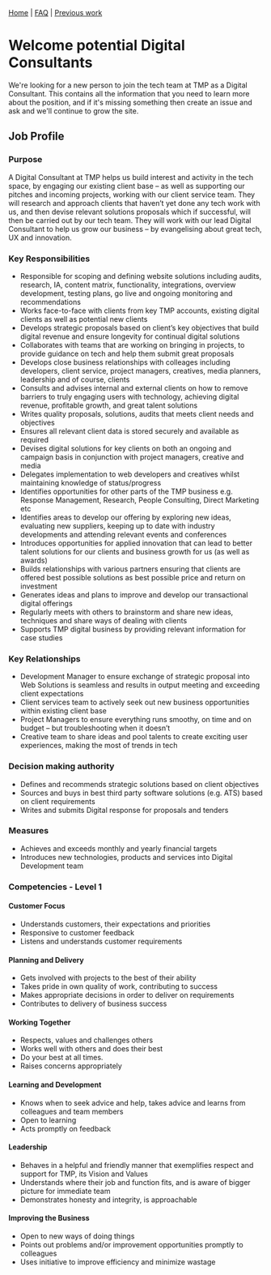 <nav><a href="/Digital-Consultant-Role">Home</a> | <a href="/Digital-Consultant-Role/faq">FAQ</a> | <a href="/Digital-Consultant-Role/work">Previous work</a></nav>

# Welcome potential Digital Consultants

We're looking for a new person to join the tech team at TMP as a Digital Consultant.  This contains all the information that you need to learn more about the position, and if it's missing something then create an issue and ask and we'll continue to grow the site.

## Job Profile

### Purpose

A Digital Consultant at TMP helps us build interest and activity in the tech space, by engaging our existing client base – as well as supporting our pitches and incoming projects, working with our client service team. They will research and approach clients that haven’t yet done any tech work with us, and then devise relevant solutions proposals which if successful, will then be carried out by our tech team. They will work with our lead Digital Consultant to help us grow our business – by evangelising about great tech, UX and innovation. 


### Key Responsibilities

- Responsible for scoping and defining website solutions including audits, research, IA, content matrix, functionality, integrations, overview development, testing plans, go live and ongoing monitoring and recommendations
- Works face-to-face with clients from key TMP accounts, existing digital clients as well as potential new clients 
- Develops strategic proposals based on client’s key objectives that build digital revenue and ensure longevity for continual digital solutions
- Collaborates with teams that are working on bringing in projects, to provide guidance on tech and help them submit great proposals
- Develops close business relationships with colleages including developers, client service, project managers, creatives, media planners, leadership and of course, clients
- Consults and advises internal and external clients on how to remove barriers to truly engaging users with technology, achieving digital revenue, profitable growth, and great talent solutions
- Writes quality proposals, solutions, audits that meets client needs and objectives
- Ensures all relevant client data is stored securely and available as required
- Devises digital solutions for key clients on both an ongoing and campaign basis in conjunction with project managers, creative and media
- Delegates implementation to web developers and creatives whilst maintaining knowledge of status/progress
- Identifies opportunities for other parts of the TMP business e.g. Response Management, Research, People Consulting, Direct Marketing etc
- Identifies areas to develop our offering by exploring new ideas, evaluating new suppliers, keeping up to date with industry developments and attending relevant events and conferences
- Introduces opportunities for applied innovation that can lead to better talent solutions for our clients and business growth for us (as well as awards) 
- Builds relationships with various partners ensuring that clients are offered best possible solutions as best possible price and return on investment
- Generates ideas and plans to improve and develop our transactional digital offerings
- Regularly meets with others to brainstorm and share new ideas, techniques and share ways of dealing with clients
- Supports TMP digital business by providing relevant information for case studies



### Key Relationships

- Development Manager to ensure exchange of strategic proposal into Web Solutions is seamless and results in output meeting and exceeding client expectations
- Client services team to actively seek out new business opportunities within existing client base
- Project Managers to ensure everything runs smoothy, on time and on budget – but troubleshooting when it doesn’t
- Creative team to share ideas and pool talents to create exciting user experiences, making the most of trends in tech

### Decision making authority

- Defines and recommends strategic solutions based on client objectives
- Sources and buys in best third party software solutions (e.g. ATS) based on client requirements
- Writes and submits Digital response for proposals and tenders

### Measures

- Achieves and exceeds monthly and yearly financial targets
- Introduces new technologies, products and services into Digital Development team

### Competencies - Level 1

#### Customer Focus
- Understands customers, their expectations and priorities
- Responsive to customer feedback
- Listens and understands customer requirements
#### Planning and Delivery
- Gets involved with projects to the best of their ability
- Takes pride in own quality of work, contributing to success
- Makes appropriate decisions in order to deliver on requirements
- Contributes to delivery of business success
#### Working Together
- Respects, values and challenges others
- Works well with others and does their best
- Do your best at all times.
- Raises concerns appropriately
#### Learning and Development
- Knows when to seek advice and help, takes advice and learns from colleagues and team members
- Open to learning
- Acts promptly on feedback
#### Leadership
- Behaves in a helpful and friendly manner that exemplifies respect and support for TMP, its Vision and Values
- Understands where their job and function fits, and is aware of bigger picture for immediate team
- Demonstrates honesty and integrity, is approachable
#### Improving the Business
- Open to new ways of doing things
- Points out problems and/or improvement opportunities promptly to colleagues
- Uses initiative to improve efficiency and minimize wastage
